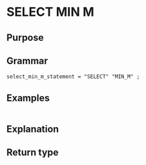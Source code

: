 # SELECT MIN M

## Purpose

## Grammar

```
select_min_m_statement = "SELECT" "MIN_M" ;

```

## Examples

```
```

## Explanation



## Return type



